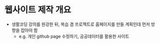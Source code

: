 # 웹사이트 제작 개요
- 생활코딩 강의를 완강한 뒤, 복습 겸 프로젝트로 홈페이지를 만들 계획인데 먼저 방향을 잡아야 함
    - e.g. 개인 github page 수정하기, 공공데이터를 활용한 사이트
    